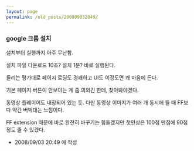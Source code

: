 ```yaml
---
layout: page
permalink: /old_posts/200809032049/
---
```


### google 크롬 설치

설치부터 실행까지 아주 무난함.

설치 파일 다운로드 10초? 설치 1분? 바로 실행된다.

들리는 평가대로 페이지 로딩도 경쾌하고 UI도 이정도면 꽤 마음에 든다.

기본 페이지 버튼이 안보이는 게 좀 의외긴 한데, 찾아봐야겠다.

동영상 플레이어도 내장되어 있는 듯. 다만 동영상 이미지가 여러 개 동시에 뜰 때 FF보다 약간 버벅대는 느낌이다.

FF extension 때문에 바로 완전히 바꾸기는 힘들겠지만 첫인상은 100점 만점에 90점 정도 줄 수 있겠다. 






- 2008/09/03 20:49 에 작성